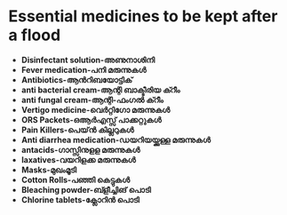 # Essential medicines to be kept after a flood

* **Disinfectant solution-അണുനാശിനി**
* **Fever medication-പനി മരുന്നുകൾ**
* **Antibiotics-ആൻറിബയോട്ടിക്**
* **anti bacterial cream-ആന്റി ബാക്ടീരിയ ക്റീം**
* **anti fungal cream-ആന്റി-ഫംഗൽ ക്റീം**
* **Vertigo medicine-വെർറ്റിഗോ മരുന്നുകൾ**
* **ORS Packets-ഒആർഎസ്സ് പാക്കറ്റുകൾ**
* **Pain Killers-പെയ്ൻ കില്ലറുകൾ**
* **Anti diarrhea medication-ഡയറിയയ്ക്കുള്ള മരുന്നുകൾ**
* **antacids-ഗാസ്സിനുളള മരുന്നുകൾ**
* **laxatives-വയറിളക്ക മരുന്നുകൾ**
* **Masks-മുഖംമൂടി**
* **Cotton Rolls-പഞ്ഞി കെട്ടുകൾ**
* **Bleaching powder-ബ്ളീച്ചിങ് പൊടി**
* **Chlorine tablets-ക്ലോറിൻ പൊടി**



